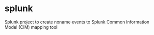 # splunk
Splunk project to create noname events to Splunk Common Information Model (CIM) mapping tool
